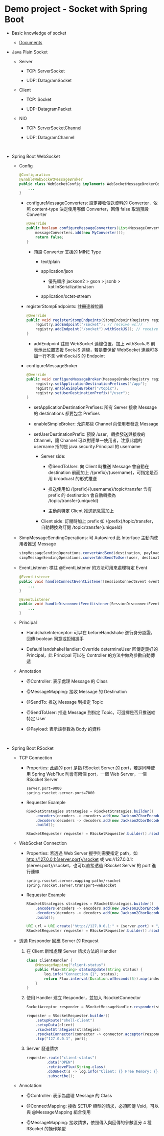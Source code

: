 # Demo project - Socket with Spring Boot

- Basic knowledge of socket
    - [Documents](https://github.com/jake-tw/documents/blob/master/network/internet-protocol.md)

- Java Plain Socket

    - Server
    
        - TCP: ServerSocket

        - UDP: DatagramSocket

    - Client

        - TCP: Socket

        - UDP: DatagramPacket

    - NIO

        - TCP: ServerSocketChannel

        - UDP: DatagramChannel

<br>

- Spring Boot WebSocket

    - Config

        ```java
        @Configuration
        @EnableWebSocketMessageBroker
        public class WebSocketConfig implements WebSocketMessageBrokerConfigurer {
            ...
        }
        ```

        - configureMessageConverters: 設定接收傳送資料的 Converter，依照 content-type 決定使用哪個 Converter，回傳 false 取消預設 Converter

            ```java
            @Override
            public boolean configureMessageConverters(List<MessageConverter> messageConverters) {
                messageConverters.add(new MyConverter());
                return false;
            }
            ```

            - 預設 Converter 支援的 MINE Type

                - text/plain

                - application/json
                    
                    - 優先順序 jackson2 > gson > jsonb > kotlinSerializationJson

                - application/octet-stream

        - registerStompEndpoints: 註冊連線位置

            ```java
            @Override
            public void registerStompEndpoints(StompEndpointRegistry registry) {
                registry.addEndpoint("/socket"); // receive ws://
                registry.addEndpoint("/socket").withSockJS(); // receive htt://
            }
            ```

            - addEndpoint 註冊 WebSocket 連線位置，加上 withSockJS 則表示此位置支援 SockJS 連線，若是要保留 WebSocket 連線可多加一行不含 withSockJS 的 Endpoint

        - configureMessageBroker

            ```java
            @Override
            public void configureMessageBroker(MessageBrokerRegistry registry) {
                registry.setApplicationDestinationPrefixes("/app");
                registry.enableSimpleBroker("/topic");
                registry.setUserDestinationPrefix("/user");
            }
            ```

            - setApplicationDestinationPrefixes: 所有 Server 接收 Message 的 destinations 都要包含 Prefixes

            - enableSimpleBroker: 允許那些 Channel 向使用者發送 Message

            - setUserDestinationPrefix: 預設 /user，轉換發送與接收的 Channel，讓 Channel 可以對應單一使用者，注意此處的 username 指的是 java.security.Principal 的 username

                - Server side: 
                
                    - @SendToUser: 向 Client 時推送 Message 會自動在 destination 前面加上 /{prefix}/{username}，可指定是否用 broadcast 的形式推送

                    - 推送使用如 /{prefix}/{username}/topic/transfer 含有 prefix 的 destination 會自動轉換為 /topic/transfer{uniqueId}

                    - 主動向特定 Client 推送訊息需加上 

                - Client side: 訂閱時加上 prefix 如 /{prefix}/topic/transfer，自動轉換為訂閱 /topic/transfer{uniqueId}

    - SimpMessageSendingOperations: 可 Autowired 此 Interface 主動向使用者推送 Message

        ```java
        simpMessageSendingOperations.convertAndSend(destination, payload);
        simpMessageSendingOperations.convertAndSendToUser(user, destination, payload);
        ```

    - EventListener: 標註 @EventListener 的方法可用來處理特定 Event

        ```java
        @EventListener
        public void handleConnectEventListener(SessionConnectEvent event) {
            ...
        }

        @EventListener
        public void handleDisconnectEventListener(SessionDisconnectEvent event) {
            ...
        }
        ```

    - Principal

        - HandshakeInterceptor: 可以在 beforeHandshake 進行身分認證，回傳 boolean 同意或拒絕握手

        - DefaultHandshakeHandler: Override determineUser 回傳定義好的 Principal，此 Principal 可以在 Controller 的方法中做為參數自動傳遞

    - Annotation

        - @Controller: 表示處理 Message 的 Class

        - @MessageMapping: 接收 Message 的 Destination

        - @SendTo: 推送 Message 到指定 Topic

        - @SendToUser: 推送 Message 到指定 Topic，可選擇是否只推送給特定 User

        - @Payload: 表示該參數為 Body 的資料

<br>

- Spring Boot RSocket

    - TCP Connection

        - Properties: 此處的 port 是指 RSocket Server 的 port，若是同時使用 Spring WebFlux 則會有兩個 port，一個 Web Server，一個 RSocket Server

            ```txt
            server.port=9000
            spring.rsocket.server.port=7000
            ```

        - Requester Example

            ```java
            RSocketStrategies strategies = RSocketStrategies.builder()
                .encoders(encoders -> encoders.add(new Jackson2CborEncoder()))
                .decoders(decoders -> decoders.add(new Jackson2CborDecoder()))
                .build();

            RSocketRequester requester = RSocketRequester.builder().rsocketStrategies(strategies).tcp("127.0.0.1", 7000);
            ```

    - WebSocket Connection

        - Properties: 若透過 Web Server 握手則需要指定 path，如 http://127.0.0.1:{server.port}/rsocket 或 ws://127.0.0.1:{server.port}/rsocket，也可以直接透過 RSocket Server 的 port 進行連線

            ```txt
            spring.rsocket.server.mapping-path=/rsocket
            spring.rsocket.server.transport=websocket
            ```

        - Requester Example

            ```java
            RSocketStrategies strategies = RSocketStrategies.builder()
                .encoders(encoders -> encoders.add(new Jackson2CborEncoder()))
                .decoders(decoders -> decoders.add(new Jackson2CborDecoder()))
                .build();

            URI url = URI.create("http://127.0.0.1:" + {server.port} + "/rsocket");
            RSocketRequester requester = RSocketRequester.builder().rsocketStrategies(strategies).websocket(url);
            ```

    - 透過 Responder 回應 Server 的 Request

        1. 在 Client 新增處理 Server 請求方法的 Handler

            ```java
            class ClientHandler {
                @MessageMapping("client-status")
                public Flux<String> statusUpdate(String status) {
                    log.info("Connection {}", status);
                    return Flux.interval(Duration.ofSeconds(5)).map(index -> String.valueOf(Runtime.getRuntime().freeMemory()));
                }
            }
            ```

        2. 使用 Handler 建立 Responder，並加入 RsocketConnector

            ```java
            SocketAcceptor responder = RSocketMessageHandler.responder(strategies, new ClientHandler());

            requester = RSocketRequester.builder()
                .setupRoute("shell-client")
                .setupData(client)
                .rsocketStrategies(strategies)
                .rsocketConnector(connector -> connector.acceptor(responder))
                .tcp("127.0.0.1", port);
            ```

        3. Server 發送請求

            ```java
            requester.route("client-status")
                     .data("OPEN")
                     .retrieveFlux(String.class)
                     .doOnNext(s -> log.info("Client: {} Free Memory: {}.", client, s))
                     .subscribe();
            ```

    - Annotation:

        - @Controller: 表示為處理 Message 的 Class

        - @ConnectMapping: 接收 SETUP 類型的請求，必須回傳 Void，可以與 @MessageMapping 組合使用

        - @MessageMapping: 接收請求，依照傳入與回傳的參數區分 4 種 RSocket 的操作類型